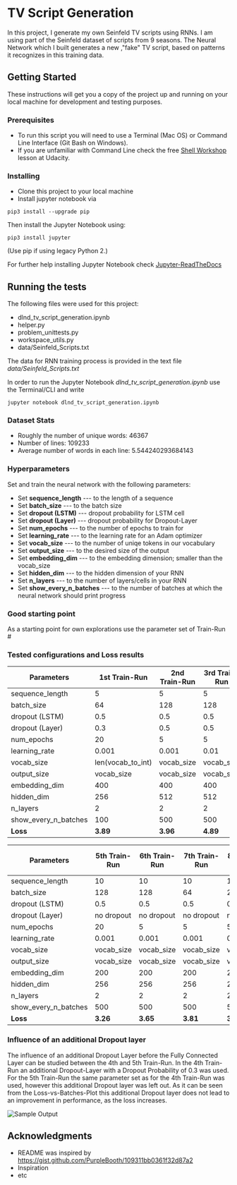 [//]: # (Image References)
[image1]: with_vs_wo_dropout2.png "with vs. w/ Dropout"

# TV Script Generation
In this project, I generate my own Seinfeld TV scripts using RNNs. I am using part of the Seinfeld dataset of scripts from 9 seasons. The Neural Network which I built generates a new ,"fake" TV script, based on patterns it recognizes in this training data.

## Getting Started

These instructions will get you a copy of the project up and running on your local machine for development and testing purposes.

### Prerequisites

- To run this script you will need to use a Terminal (Mac OS) or Command Line Interface (Git Bash on Windows).
- If you are unfamiliar with Command Line check the free [Shell Workshop](https://www.udacity.com/course/shell-workshop--ud206) lesson at Udacity.


### Installing

- Clone this project to your local machine
- Install jupyter notebook via

```
pip3 install --upgrade pip
```
Then install the Jupyter Notebook using:
```
pip3 install jupyter
```
(Use pip if using legacy Python 2.)

For further help installing Jupyter Notebook check [Jupyter-ReadTheDocs](https://jupyter.readthedocs.io/en/latest/install.html)


## Running the tests

The following files were used for this project:

- dlnd_tv_script_generation.ipynb
- helper.py
- problem_unittests.py
- workspace_utils.py
- data/Seinfeld_Scripts.txt

The data for RNN training process is provided in the text file  *data/Seinfeld_Scripts.txt*

In order to run the Jupyter Notebook *dlnd_tv_script_generation.ipynb* use the Terminal/CLI and write

```
jupyter notebook dlnd_tv_script_generation.ipynb
```

### Dataset Stats
- Roughly the number of unique words: 46367
- Number of lines: 109233
- Average number of words in each line: 5.544240293684143

### Hyperparameters

Set and train the neural network with the following parameters:

- Set **sequence_length** --- to the length of a sequence
- Set **batch_size** --- to the batch size
- Set **dropout (LSTM)** --- dropout probability for LSTM cell
- Set **dropout (Layer)** --- dropout probability for Dropout-Layer
- Set **num_epochs** --- to the number of epochs to train for
- Set **learning_rate** --- to the learning rate for an Adam optimizer
- Set **vocab_size** --- to the number of uniqe tokens in our vocabulary
- Set **output_size** --- to the desired size of the output
- Set **embedding_dim** --- to the embedding dimension; smaller than the vocab_size
- Set **hidden_dim** --- to the hidden dimension of your RNN
- Set **n_layers** --- to the number of layers/cells in your RNN
- Set **show_every_n_batches** --- to the number of batches at which the neural network should print progress

### Good starting point

As a starting point for own explorations use the parameter set of Train-Run #


### Tested configurations and Loss results

Parameters          | 1st Train-Run | 2nd Train-Run | 3rd Train-Run | 4th Train-Run | 5th Train-Run | 6th Train-Run |
----------          | ------------- | ------------- | ------------- | ------------- | ------------- | ------------- |
sequence_length     |   5           |   5           |   5           |   10          |   10          |   10          |
batch_size          |   64          |   128         |   128         |   128         |   128         |   128         |
dropout (LSTM)      |   0.5         |   0.5         |   0.5         |   0.5         |   0.5         |   0.5         |
dropout (Layer)     |   0.3         |   0.5         |   0.5         |   0.3         |   no dropout  |   no dropout  |
num_epochs          |   20          |   5           |   5           |   20          |   20          |   5           |
learning_rate       |   0.001       |   0.001       |   0.01        |   0.001       |   0.001       |   0.001       |
vocab_size          |   len(vocab_to_int) |vocab_size | vocab_size  |   vocab_size  |   vocab_size  |   vocab_size  |
output_size         |   vocab_size  |   vocab_size  |   vocab_size  |   vocab_size  |   vocab_size  |   vocab_size  |
embedding_dim       |   400         |   400         |   400         |   200         |   200         |   200         |
hidden_dim          |   256         |   512         |   512         |   256         |   256         |   256         |
n_layers            |   2           |   2           |   2           |   2           |   2           |   2           |
show_every_n_batches|   100         |   500         |   500         |   500         |   500         |   500         |
**Loss**            |   **3.89**    |   **3.96**    |   **4.89**    |   **3.65**    |   **3.26**    |   **3.65**    |


Parameters          | 5th Train-Run | 6th Train-Run | 7th Train-Run | 8th Train-Run | 9th Train-Run | 10th Train-Run | 11th Train-Run | 12th Train-Run
----------          | ------------- | ------------- | ------------- | ------------- | -------------  | ------------- | ------------- |  ------------- |
sequence_length     |   10          |   10          |   10          |   10          |   10      
batch_size          |   128         |   128         |   64          |   256         |   512
dropout (LSTM)      |   0.5         |   0.5         |   0.5         |   0.5         |   0.5     
dropout (Layer)     |   no dropout  |   no dropout  |   no dropout  |   no dropout  |   no dropout  
num_epochs          |   20          |   5           |   5           |   5           |   5     
learning_rate       |   0.001       |   0.001       |   0.001       |   0.001       |   0.001
vocab_size          |   vocab_size  |   vocab_size  |   vocab_size  |   vocab_size  |   vocab_size
output_size         |   vocab_size  |   vocab_size  |   vocab_size  |   vocab_size  |   vocab_size
embedding_dim       |   200         |   200         |   200         |   200         |   200
hidden_dim          |   256         |   256         |   256         |   256         |   256
n_layers            |   2           |   2           |   2           |   2           |   2
show_every_n_batches|   500         |   500         |   500         |   500         |   500
**Loss**            |   **3.26**    |   **3.65**    |   **3.81**    |   **3.63**    |   **3.74**

### Influence of an additional Dropout layer
The influence of an additional Dropout Layer before the Fully Connected Layer can be studied between the 4th and 5th Train-Run. In the 4th Train-Run an additional Dropout-Layer with a Dropout Probability of 0.3 was used. For the 5th Train-Run the same parameter set as for the 4th Train-Run was used, however this additional Dropout layer was left out. As it can be seen from the Loss-vs-Batches-Plot this additional Dropout layer does not lead to an improvement in performance, as the loss increases.

![Sample Output][image1]



## Acknowledgments

* README was inspired by https://gist.github.com/PurpleBooth/109311bb0361f32d87a2
* Inspiration
* etc
